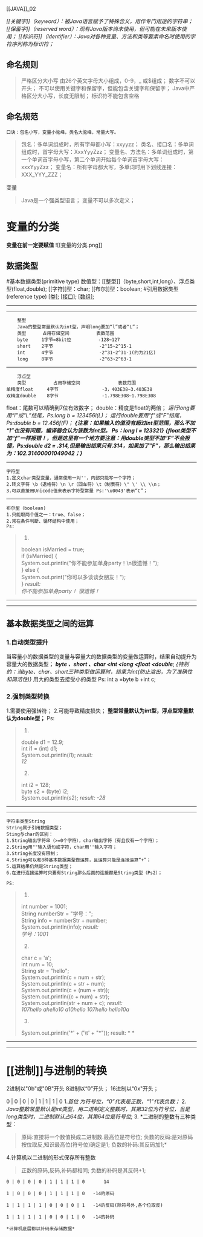 [[JAVA]]_02

  *[[关键字]]（keyword）：被Java语言赋予了特殊含义，用作专门用途的字符串；*
*[[保留字]]（reserved word）：现有Java版本尚未使用，但可能在未来版本使用；*
*[[标识符]]（Identifier）：Java对各种变量、方法和类等要素命名时使用的字符序列称为标识符；*
## 命名规则
>严格区分大小写
>由26个英文字母大小组成，0-9，_ 或$组成；
>数字不可以开头；
>不可以使用关键字和保留字，但能包含关键字和保留字；
>Java中严格区分大小写，长度无限制；
>标识符不能包含空格
## 命名规范
	口诀：包名小写，变量小驼峰，类名大驼峰，常量大写。
>包名：多单词组成时，所有字母都小写：xxyyzz；
>类名、接口名：多单词组成时，首字母大写：XxxYyyZzz；
>变量名、方法名：多单词组成时，第一个单词首字母小写，第二个单词开始每个单词首字母大写：xxxYyyZzz；
>变量名：所有字母都大写，多单词时用下划线连接：XXX_YYY_ZZZ；

变量
>Java是一个强类型语言；
>变量不可以多次定义；

# 变量的分类
**变量在前一定要赋值**
![[变量的分类.png]]
## 数据类型
#基本数据类型(primitive type)
数值型：[[整型]]（byte,short,int,long）、浮点类型(float,double);
[[字符]]型：char;
[[布尔]]型：boolean;
#引用数据类型(reference type)
[[类]](class	);
[[接口]](interface);
[[数组]]([]);
***
******

		整型
		Java的整型常量默认为int型，声明long要加“l”或者“L”；
		类型		占用存储空间			表数范围
		byte     1字节=8bit位			-128~127
		short	 2字节				 -2^15~2^15-1
		int 	 4字节				 -2^31~2^31-1(约为21亿)
		long 	 8字节				 -2^63~2^63-1
	
******

		浮点型
		类型			占用存储空间				表数范围
	单精度float	 4字节				-3，403E38~3.403E38
	双精度double	 8字节				-1.798E308~1.798E308
	
float：尾数可以精确到7位有效数字；
double：精度是float的两倍；
*运行long要用“l”或“L”结尾，Ps:long b = 123456l(L)；*
*运行double要用“f"或“F”结尾，Ps:double b = 12.456f(F)；*
***{注意：如果输入的值没有超过int型范围，那么不加 “l”也没有问题，编译器会认为该数为int型。 Ps：long l = 123321}***
***{float类型不加“f”一样报错！，但是这里有一个地方要注意：用double类型不加“F”不会报错，Ps:double d2 = .314,但是输出结果只有.314，如果加了”F”，那么输出结果为：102.31400001049042；}***

****

	字符型
	1.定义char类型变量，通常使用一对''，内部只能写一个字符；
	2.转义字符 \b（退格符）\n \r（回车符）\t（制表符）\" \' \\ \\n；
	3.可以直接用Unicode值来表示字符型常量 Ps:'\u0043'表示“C”；
	
****

	布尔型（boolean)
	1.只能取两个值之一：true、false；
	2.常在条件判断、循环结构中使用；
	Ps:
>1.
>boolean isMarried = true;  
if (isMarried) {  
    System.out.println("你不能参加单身party！\n很遗憾！");  
} else {  
    System.out.print("你可以多谈谈女朋友！");  
}
>*result:	
你不能参加单身party！
很遗憾！*
	
***
***
## 基本数据类型之间的运算
### 1.自动类型提升
当容量小的数据类型的变量与容量大的数据类型的变量做运算时，结果自动提升为容量大的数据类型；
***byte 、short 、char <int <long <float <double***;
	*{特别的：当byte、char、short三种类型做运算时，结果为int(防止溢出，为了准确性和简洁性)}*
用大的类型去接受小的类型  Ps: int a =byte b +int c; 

### 2.强制类型转换
1.需要使用强转符；
2.可能导致精度损失；
**整型常量默认为int型，浮点型常量默认为double型；**
Ps:
>1.
>double d1 = 12.9;  
int i1 = (int) d1;  
System.out.println(i1);
>*result:	
>12*
>
>2.
>int i2 = 128;  
byte s2 = (byte) i2;  
System.out.println(s2);
>*result:
-28*

***
***

	字符串类型String
	String属于引用数据类型；
	Sting与char的区别：
	1.String输出字符串（>=0个字符），char输出字符（有且仅有一个字符）；
	2.String用""输入语句或字符，char用''输入字符；
	3.String长度没有限制；
	4.String可以和8种基本数据类型做运算，且运算只能是连接运算“+”；
	5.运算结果仍然是String类型；
	6.在进行连接运算时只要有String那么后面的连接都是String类型（Ps2）；
	
	PS:
>1.
>int number = 1001;  
String numberStr = "学号：";  
String info = numberStr + number;  
System.out.println(info);
>*result:	
学号：1001*
>
>2.
>char c = 'a';  
int num = 10;  
String str = "hello";  
System.out.println(c + num + str);  
System.out.println(c + str + num);  
System.out.println(c + (num + str));  
System.out.println((c + num) + str);  
System.out.println(str + num + c);
>*result:	
107hello
ahello10
a10hello
107hello
hello10a*
>
>3.
>System.out.println('\*' + ('\t' + "\*"));
>result:
\*	   \*


***
***

# [[进制]]与进制的转换
2进制以"0b"或"0B"开头
8进制以“0”开头；
16进制以“0x"开头；

           

0 | 0 | 0 | 0 | 1 | 1 | 1 | 0
1.*首位 为符号位，“0”代表是正数，“1”代表负数；*
2.  *Java整数常量默认是int类型，用二进制定义整数时，其第32位为符号位，当是long类型时，二进制默认占64位，其第64位是符号位;*
3.  *二进制的整数有三种类型：
 >原码:直接将一个数值换成二进制数.最高位是符号位;
 >负数的反码:是对原码按位取反,知识最高位(符号位)确定是1;
 >负数的补码:其反码加1;* 

4.计算机以二进制的形式保存所有整数
>正数的原码,反码,补码都相同;
>负数的补码是其反码+1;

	0 | 0 | 0 | 0 | 1 | 1 | 1 | 0		14
	
	1 | 0 | 0 | 0 | 1 | 1 | 1 | 0	-14的原码
	
	1 | 1 | 1 | 1 | 0 | 0 | 0 | 1	-14的反码(除符号外,各个位取反)
	
	1 | 1 | 1 | 1 | 0 | 0 | 1 | 0	-14的补码
	
	*计算机底层都以补码来存储数据*